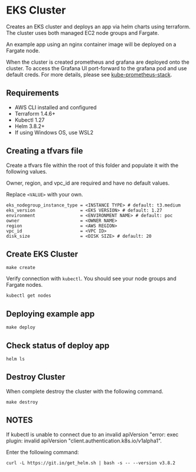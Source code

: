 # EKS Cluster
Creates an EKS cluster and deploys an app via helm charts using terraform. 
The cluster uses both managed EC2 node groups and Fargate.

An example app using an nginx container image will be deployed on a Fargate node.

When the cluster is created prometheus and grafana are deployed onto the cluster. To access the Grafana UI port-forward to the grafana pod and use default creds.
For more details, please see [kube-prometheus-stack](https://github.com/prometheus-community/helm-charts/tree/main/charts/kube-prometheus-stack).

## Requirements
- AWS CLI installed and configured
- Terraform 1.4.6+
- Kubectl 1.27
- Helm 3.8.2+
- If using Windows OS, use WSL2

## Creating a tfvars file
Create a tfvars file within the root of this folder and populate it with the following values.

Owner, region, and vpc_id are required and have no default values.

Replace `<VALUE>` with your own.
```shell
eks_nodegroup_instance_type = <INSTANCE TYPE> # default: t3.medium
eks_version                 = <EKS VERSION> # default: 1.27
environment                 = <ENVIRONMENT NAME> # default: poc
owner                       = <OWNER NAME>
region                      = <AWS REGION>
vpc_id                      = <VPC ID>
disk_size                   = <DISK SIZE> # default: 20
```

## Create EKS Cluster
```shell
make create
```

Verify connection with `kubectl`. 
You should see your node groups and Fargate nodes.
```shell
kubectl get nodes
```

## Deploying example app
```shell
make deploy
```

## Check status of deploy app
```shell
helm ls
```

## Destroy Cluster
When complete destroy the cluster with the following command.
```shell
make destroy
```

## NOTES

If kubectl is unable to connect due to an invalid apiVersion "error: exec plugin: invalid apiVersion "client.authentication.k8s.io/v1alpha1".

Enter the following command:
```shell
curl -L https://git.io/get_helm.sh | bash -s -- --version v3.8.2
```
